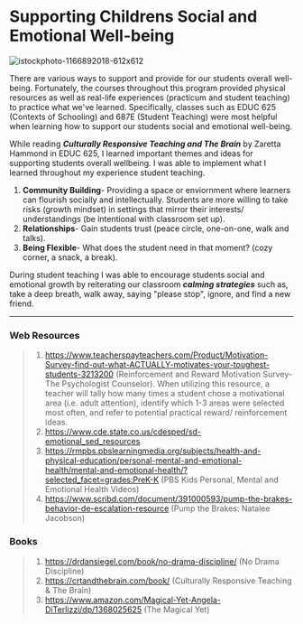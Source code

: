 <h1> Supporting Childrens Social and Emotional Well-being </h1> 

![istockphoto-1166892018-612x612](https://user-images.githubusercontent.com/105298169/167759002-45663cac-6d98-4e16-b79f-0cb92b88050b.jpeg)

There are various ways to support and provide for our students overall well-being. Fortunately, the courses throughout this program provided physical resources as well as real-life experiences (practicum and student teaching) to practice what we've learned. Specifically, classes such as EDUC 625 (Contexts of Schooling) and 687E (Student Teaching) were most helpful when learning how to support our students social and emotional well-being.


While reading ***Culturally Responsive Teaching and The Brain*** by Zaretta Hammond in EDUC 625, I learned important themes and ideas for supporting students overall wellbeing. I was able to implement what I learned throughout my experience student teaching.

1. **Community Building**- Providing a space or enviornment where learners can flourish socially and intellectually. Students are more willing to take risks (growth mindset) in settings that mirror their interests/ understandings (be intentional with classroom set up).
2. **Relationships**- Gain students trust (peace circle, one-on-one, walk and talks).
3. **Being Flexible**- What does the student need in that moment? (cozy corner, a snack, a break). 
 
During student teaching I was able to encourage students social and emotional growth by reiterating our classroom ***calming strategies*** such as, take a deep breath, walk away, saying "please stop", ignore, and find a new friend. 


***
<h3> Web Resources </h3>

>   1. https://www.teacherspayteachers.com/Product/Motivation-Survey-find-out-what-ACTUALLY-motivates-your-toughest-students-3213200 (Reinforcement and Reward Motivation Survey- The Psychologist Counselor). When utilizing this resource, a teacher will tally how many times a student chose a motivational area (i.e. adult attention), identify which 1-3 areas were selected most often, and refer to potential practical reward/ reinforcement ideas.
>   2. https://www.cde.state.co.us/cdesped/sd-emotional_sed_resources
>   3. https://rmpbs.pbslearningmedia.org/subjects/health-and-physical-education/personal-mental-and-emotional-health/mental-and-emotional-health/?selected_facet=grades:PreK-K (PBS Kids Personal, Mental and Emotional Health Videos)
>   4. https://www.scribd.com/document/391000593/pump-the-brakes-behavior-de-escalation-resource (Pump the Brakes: Natalee Jacobson)

<h3> Books </h3>

>   1. https://drdansiegel.com/book/no-drama-discipline/ (No Drama Discipline)
>   2. https://crtandthebrain.com/book/ (Culturally Responsive Teaching & The Brain)
>   3. https://www.amazon.com/Magical-Yet-Angela-DiTerlizzi/dp/1368025625 (The Magical Yet)
